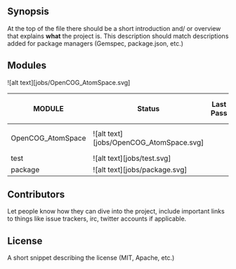 
## Synopsis

At the top of the file there should be a short introduction and/ or overview that explains **what** the project is. This description should match descriptions added for package managers (Gemspec, package.json, etc.)

## Modules 

![alt text][jobs/OpenCOG_AtomSpace.svg]

[logo]: https://github.com/adam-p/markdown-here/raw/master/src/common/images/icon48.png "Logo Title Text 2"

[logo]: jobs/OpenCOG_AtomSpace.svg  " foo fo "

| MODULE | Status | Last Pass | Last test fail| Last Build | Last Attempt|
| --- | --- | --- | --- | ---  | --- |
| OpenCOG_AtomSpace | ![alt text][jobs/OpenCOG_AtomSpace.svg] |  |  |   | 2018-01-13 18:33:15 |
| test | ![alt text][jobs/test.svg] |  |  |   |  |
| package | ![alt text][jobs/package.svg] |  |  |   |  |

## Contributors

Let people know how they can dive into the project, include important links to things like issue trackers, irc, twitter accounts if applicable.

## License

A short snippet describing the license (MIT, Apache, etc.)

